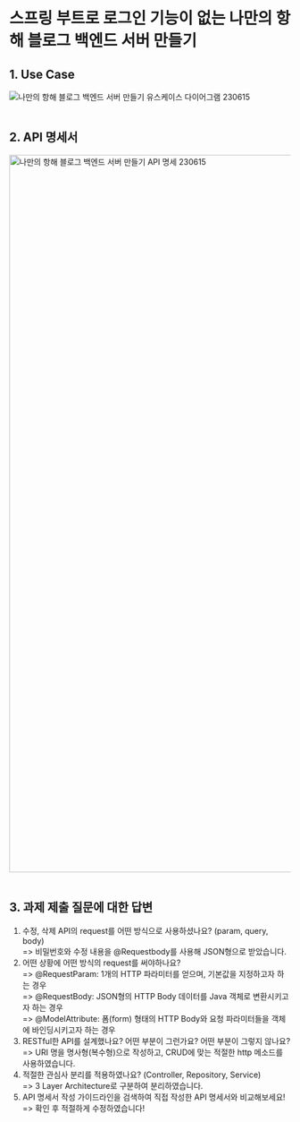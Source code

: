 # 스프링 부트로 로그인 기능이 없는 나만의 항해 블로그 백엔드 서버 만들기

## 1. Use Case
![나만의 항해 블로그 백엔드 서버 만들기 유스케이스 다이어그램 230615](https://github.com/HaenaCho01/myVoyageBlog/assets/131599243/4fa5f3ad-8bbd-49e3-adb8-e064b3837ae2)
<br/>
<br/>

## 2. API 명세서
<img width="1282" alt="나만의 항해 블로그 백엔드 서버 만들기 API 명세 230615" src="https://github.com/HaenaCho01/myVoyageBlog/assets/131599243/3c43849d-9844-441b-acb8-7c87a98e1cb8">
<br/>
<br/>

## 3. 과제 제출 질문에 대한 답변
1. 수정, 삭제 API의 request를 어떤 방식으로 사용하셨나요? (param, query, body)
   <br/> => 비밀번호와 수정 내용을 @Requestbody를 사용해 JSON형으로 받았습니다.
2. 어떤 상황에 어떤 방식의 request를 써야하나요?
   <br/> => @RequestParam: 1개의 HTTP 파라미터를 얻으며, 기본값을 지정하고자 하는 경우 
   <br/> => @RequestBody: JSON형의 HTTP Body 데이터를 Java 객체로 변환시키고자 하는 경우
   <br/> => @ModelAttribute: 폼(form) 형태의 HTTP Body와 요청 파라미터들을 객체에 바인딩시키고자 하는 경우
3. RESTful한 API를 설계했나요? 어떤 부분이 그런가요? 어떤 부분이 그렇지 않나요?
   <br/> => URI 명을 명사형(복수형)으로 작성하고, CRUD에 맞는 적절한 http 메소드를 사용하였습니다.
4. 적절한 관심사 분리를 적용하였나요? (Controller, Repository, Service)
   <br/> => 3 Layer Architecture로 구분하여 분리하였습니다.
5. API 명세서 작성 가이드라인을 검색하여 직접 작성한 API 명세서와 비교해보세요!
   <br/> => 확인 후 적절하게 수정하였습니다!